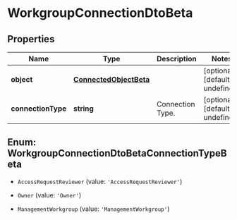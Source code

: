 # WorkgroupConnectionDtoBeta

## Properties

Name | Type | Description | Notes
------------ | ------------- | ------------- | -------------
**object** | [**ConnectedObjectBeta**](ConnectedObjectBeta.md) |  | [optional] [default to undefined]
**connectionType** | **string** | Connection Type. | [optional] [default to undefined]



## Enum: WorkgroupConnectionDtoBetaConnectionTypeBeta


* `AccessRequestReviewer` (value: `'AccessRequestReviewer'`)

* `Owner` (value: `'Owner'`)

* `ManagementWorkgroup` (value: `'ManagementWorkgroup'`)



